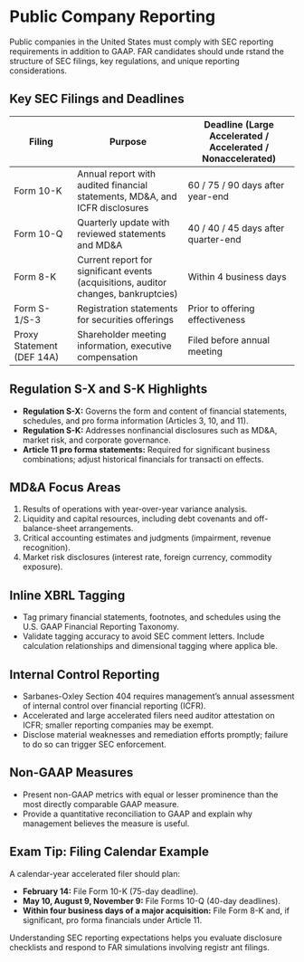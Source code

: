 # Public Company Reporting

Public companies in the United States must comply with SEC reporting requirements in addition to GAAP. FAR candidates should unde
rstand the structure of SEC filings, key regulations, and unique reporting considerations.

## Key SEC Filings and Deadlines

| Filing | Purpose | Deadline (Large Accelerated / Accelerated / Nonaccelerated) |
| --- | --- | --- |
| Form 10-K | Annual report with audited financial statements, MD&A, and ICFR disclosures | 60 / 75 / 90 days after year-end |
| Form 10-Q | Quarterly update with reviewed statements and MD&A | 40 / 40 / 45 days after quarter-end |
| Form 8-K | Current report for significant events (acquisitions, auditor changes, bankruptcies) | Within 4 business days |
| Form S-1/S-3 | Registration statements for securities offerings | Prior to offering effectiveness |
| Proxy Statement (DEF 14A) | Shareholder meeting information, executive compensation | Filed before annual meeting |

## Regulation S-X and S-K Highlights

- **Regulation S-X:** Governs the form and content of financial statements, schedules, and pro forma information (Articles 3, 10,
and 11).
- **Regulation S-K:** Addresses nonfinancial disclosures such as MD&A, market risk, and corporate governance.
- **Article 11 pro forma statements:** Required for significant business combinations; adjust historical financials for transacti
on effects.

## MD&A Focus Areas

1. Results of operations with year-over-year variance analysis.
2. Liquidity and capital resources, including debt covenants and off-balance-sheet arrangements.
3. Critical accounting estimates and judgments (impairment, revenue recognition).
4. Market risk disclosures (interest rate, foreign currency, commodity exposure).

## Inline XBRL Tagging

- Tag primary financial statements, footnotes, and schedules using the U.S. GAAP Financial Reporting Taxonomy.
- Validate tagging accuracy to avoid SEC comment letters. Include calculation relationships and dimensional tagging where applica
ble.

## Internal Control Reporting

- Sarbanes-Oxley Section 404 requires management’s annual assessment of internal control over financial reporting (ICFR).
- Accelerated and large accelerated filers need auditor attestation on ICFR; smaller reporting companies may be exempt.
- Disclose material weaknesses and remediation efforts promptly; failure to do so can trigger SEC enforcement.

## Non-GAAP Measures

- Present non-GAAP metrics with equal or lesser prominence than the most directly comparable GAAP measure.
- Provide a quantitative reconciliation to GAAP and explain why management believes the measure is useful.

## Exam Tip: Filing Calendar Example

A calendar-year accelerated filer should plan:

- **February 14:** File Form 10-K (75-day deadline).
- **May 10, August 9, November 9:** File Forms 10-Q (40-day deadlines).
- **Within four business days of a major acquisition:** File Form 8-K and, if significant, pro forma financials under Article 11.

Understanding SEC reporting expectations helps you evaluate disclosure checklists and respond to FAR simulations involving registr
ant filings.
